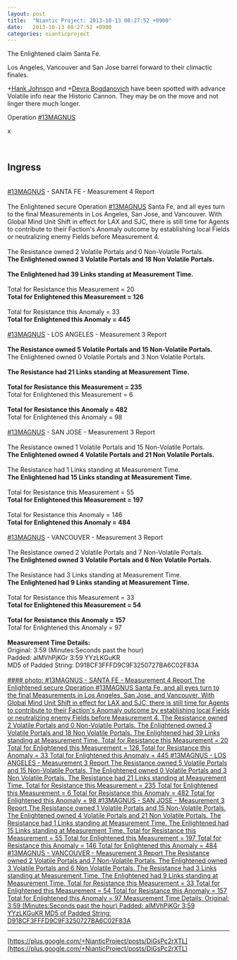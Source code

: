 ```yaml
---
layout: post
title:  "Niantic Project: 2013-10-13 08:27:52 +0900"
date:   2013-10-13 08:27:52 +0900
categories: nianticproject
---
```

The Enlightened claim Santa Fe. 

Los Angeles, Vancouver and San Jose barrel forward to their climactic finales.

+[Hank Johnson](https://plus.google.com/117792105926525258257 "") and +[Devra Bogdanovich](https://plus.google.com/102598577258553073047 "") have been spotted with advance Volatile info near the Historic Cannon. They may be on the move and not linger there much longer.

Operation [#13MAGNUS](https://plus.google.com/s/%2313MAGNUS "")

x<div class="shared"><br /><h2>Ingress</h2><br /><a rel="nofollow" class="ot-hashtag" href="https://plus.google.com/s/%2313MAGNUS">#13MAGNUS</a> - SANTA FE - Measurement 4 Report<br /><br />The Enlightened secure Operation <a rel="nofollow" class="ot-hashtag" href="https://plus.google.com/s/%2313MAGNUS">#13MAGNUS</a> Santa Fe, and all eyes turn to the final Measurements in Los Angeles, San Jose, and Vancouver. With Global Mind Unit Shift in effect for LAX and SJC, there is still time for Agents to contribute to their Faction's Anomaly outcome by establishing local Fields or neutralizing enemy Fields before Measurement 4.<br /><br />The Resistance owned 2 Volatile Portals and 0 Non-Volatile Portals.<br /><b>The Enlightened owned 3 Volatile Portals and 18 Non Volatile Portals.</b><br /><br /><b>The Enlightened had 39 Links standing at Measurement Time.</b><br /><br />Total for Resistance this Measurement = 20<br /><b>Total for Enlightened this Measurement = 126</b><br /><br />Total for Resistance this Anomaly = 33<br /><b>Total for Enlightened this Anomaly = 445</b><br /><br /><a rel="nofollow" class="ot-hashtag" href="https://plus.google.com/s/%2313MAGNUS">#13MAGNUS</a> - LOS ANGELES - Measurement 3 Report<br /><br /><b>The Resistance owned 5 Volatile Portals and 15 Non-Volatile Portals.</b><br />The Enlightened owned 0 Volatile Portals and 3 Non Volatile Portals.<br /><br /><b>The Resistance had 21 Links standing at Measurement Time.</b><br /><br /><b>Total for Resistance this Measurement = 235</b><br />Total for Enlightened this Measurement = 6<br /><br /><b>Total for Resistance this Anomaly = 482</b><br />Total for Enlightened this Anomaly = 98<br /><br /><a rel="nofollow" class="ot-hashtag" href="https://plus.google.com/s/%2313MAGNUS">#13MAGNUS</a> - SAN JOSE - Measurement 3 Report<br /><br />The Resistance owned 1 Volatile Portals and 15 Non-Volatile Portals.<br /><b>The Enlightened owned 4 Volatile Portals and 21 Non Volatile Portals.</b><br /><br />The Resistance had 1 Links standing at Measurement Time.<br /><b>The Enlightened had 15 Links standing at Measurement Time.</b><br /><br />Total for Resistance this Measurement = 55<br /><b>Total for Enlightened this Measurement = 197</b><br /><br />Total for Resistance this Anomaly = 146<br /><b>Total for Enlightened this Anomaly = 484</b><br /><br /><a rel="nofollow" class="ot-hashtag" href="https://plus.google.com/s/%2313MAGNUS">#13MAGNUS</a> - VANCOUVER - Measurement 3 Report<br /><br />The Resistance owned 2 Volatile Portals and 7 Non-Volatile Portals.<br /><b>The Enlightened owned 3 Volatile Portals and 6 Non Volatile Portals.</b><br /><br />The Resistance had 3 Links standing at Measurement Time.<br /><b>The Enlightened had 9 Links standing at Measurement Time.</b><br /><br />Total for Resistance this Measurement = 33<br /><b>Total for Enlightened this Measurement = 54</b><br /><br /><b>Total for Resistance this Anomaly = 157</b><br />Total for Enlightened this Anomaly = 97<br /><br /><b>Measurement Time Details:</b><br />Original: 3:59 (Minutes:Seconds past the hour)<br />Padded: alMVhPjKGr 3:59 YYzLKGuKR<br />MD5 of Padded String: D918CF3FFFD9C9F3250727BA6C02F83A<br /><br /></div>
[#### photo: #13MAGNUS - SANTA FE - Measurement 4 Report
The Enlightened secure Operation #13MAGNUS Santa Fe, and all eyes turn to the final Measurements in Los Angeles, San Jose, and Vancouver. With Global Mind Unit Shift in effect for LAX and SJC, there is still time for Agents to contribute to their Faction's Anomaly outcome by establishing local Fields or neutralizing enemy Fields before Measurement 4.
The Resistance owned 2 Volatile Portals and 0 Non-Volatile Portals.
The Enlightened owned 3 Volatile Portals and 18 Non Volatile Portals.
The Enlightened had 39 Links standing at Measurement Time.
Total for Resistance this Measurement = 20
Total for Enlightened this Measurement = 126
Total for Resistance this Anomaly = 33
Total for Enlightened this Anomaly = 445
#13MAGNUS - LOS ANGELES - Measurement 3 Report
The Resistance owned 5 Volatile Portals and 15 Non-Volatile Portals.
The Enlightened owned 0 Volatile Portals and 3 Non Volatile Portals.
The Resistance had 21 Links standing at Measurement Time.
Total for Resistance this Measurement = 235
Total for Enlightened this Measurement = 6
Total for Resistance this Anomaly = 482
Total for Enlightened this Anomaly = 98
#13MAGNUS - SAN JOSE - Measurement 3 Report
The Resistance owned 1 Volatile Portals and 15 Non-Volatile Portals.
The Enlightened owned 4 Volatile Portals and 21 Non Volatile Portals.
The Resistance had 1 Links standing at Measurement Time.
The Enlightened had 15 Links standing at Measurement Time.
Total for Resistance this Measurement = 55
Total for Enlightened this Measurement = 197
Total for Resistance this Anomaly = 146
Total for Enlightened this Anomaly = 484
#13MAGNUS - VANCOUVER - Measurement 3 Report
The Resistance owned 2 Volatile Portals and 7 Non-Volatile Portals.
The Enlightened owned 3 Volatile Portals and 6 Non Volatile Portals.
The Resistance had 3 Links standing at Measurement Time.
The Enlightened had 9 Links standing at Measurement Time.
Total for Resistance this Measurement = 33
Total for Enlightened this Measurement = 54
Total for Resistance this Anomaly = 157
Total for Enlightened this Anomaly = 97
Measurement Time Details:
Original: 3:59 (Minutes:Seconds past the hour)
Padded: alMVhPjKGr 3:59 YYzLKGuKR
MD5 of Padded String: D918CF3FFFD9C9F3250727BA6C02F83A](https://lh6.googleusercontent.com/-lgTgABa3PXY/UlnXIjZOfYI/AAAAAAAAUUE/oHgx-tb51jY/w1024-h768/13magnusoct12-3.png "")
- - -
[https://plus.google.com/+NianticProject/posts/DiGsPc2rXTL](https://plus.google.com/+NianticProject/posts/DiGsPc2rXTL)
